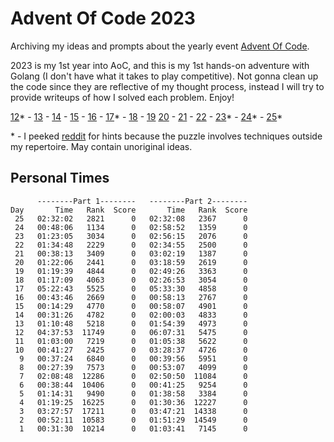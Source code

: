 # Advent Of Code 2023

Archiving my ideas and prompts about the yearly event [Advent Of Code](https://adventofcode.com/).

2023 is my 1st year into AoC, and this is my 1st hands-on adventure with Golang (I don't have what it takes to play competitive). Not gonna clean up the code since they are reflective of my thought process, instead I will try to provide writeups of how I solved each problem. Enjoy!

[12](writeup/12.md)\* - [13](writeup/13.md) - [14](writeup/14.md) - [15](writeup/15.md) - [16](writeup/16.md) - [17](writeup/17.md)\* - [18](writeup/18.md) - [19](writeup/19.md)
[20](writeup/20.md) - [21](writeup/21.md) - [22](writeup/22.md) - [23](writeup/23.md)\* - [24](writeup/24.md)\* - [25](writeup/25.md)\*

\* - I peeked [reddit](https://old.reddit.com/r/adventofcode/) for hints because the puzzle involves techniques outside my repertoire. May contain unoriginal ideas.

## Personal Times

```
      --------Part 1--------   --------Part 2--------
Day       Time   Rank  Score       Time   Rank  Score
 25   02:32:02   2821      0   02:32:08   2367      0
 24   00:48:06   1134      0   02:58:52   1359      0
 23   01:23:05   3034      0   02:56:15   2076      0
 22   01:34:48   2229      0   02:34:55   2500      0
 21   00:38:13   3409      0   03:02:19   1387      0
 20   01:22:06   2441      0   03:18:59   2619      0
 19   01:19:39   4844      0   02:49:26   3363      0
 18   01:17:09   4063      0   02:26:53   3054      0
 17   05:22:43   5525      0   05:33:30   4858      0
 16   00:43:46   2669      0   00:58:13   2767      0
 15   00:14:29   4770      0   00:58:07   4901      0
 14   00:31:26   4782      0   02:00:03   4833      0
 13   01:10:48   5218      0   01:54:39   4973      0
 12   04:37:53  11749      0   06:07:31   5475      0
 11   01:03:00   7219      0   01:05:38   5622      0
 10   00:41:27   2425      0   03:28:37   4726      0
  9   00:37:24   6840      0   00:39:56   5951      0
  8   00:27:39   7573      0   00:53:07   4099      0
  7   02:08:48  12286      0   02:50:50  11084      0
  6   00:38:44  10406      0   00:41:25   9254      0
  5   01:14:31   9490      0   01:38:58   3384      0
  4   01:19:25  16225      0   01:30:36  12227      0
  3   03:27:57  17211      0   03:47:21  14338      0
  2   00:52:11  10583      0   01:51:29  14549      0
  1   00:31:30  10214      0   01:03:41   7145      0
```

